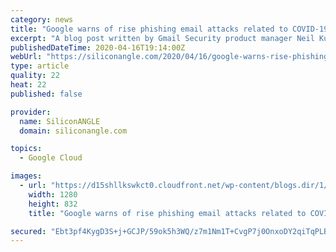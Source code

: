 ```yaml
---
category: news
title: "Google warns of rise phishing email attacks related to COVID-19"
excerpt: "A blog post written by Gmail Security product manager Neil Kumaran and G Suite and Google Cloud Platform security lead Sam Lugani highlighted a number of new tactics scammers are employing to try and trick workers into giving up confidential information, such as their user logins and password details. Many of the phishing emails try to take ..."
publishedDateTime: 2020-04-16T19:14:00Z
webUrl: "https://siliconangle.com/2020/04/16/google-warns-rise-phishing-email-attacks-related-covid-19/"
type: article
quality: 22
heat: 22
published: false

provider:
  name: SiliconANGLE
  domain: siliconangle.com

topics:
  - Google Cloud

images:
  - url: "https://d15shllkswkct0.cloudfront.net/wp-content/blogs.dir/1/files/2020/04/phishing-3390518_1280.jpg"
    width: 1280
    height: 832
    title: "Google warns of rise phishing email attacks related to COVID-19"

secured: "Ebt3pf4KygD3S+j+GCJP/59ok5h3WQ/z7m1Nm1T+CvgP7j0OnxoDY2qiTqPLBfP2h1I0mAj7kFug8wRkQ/R2RidFpy6MJaZwzO9CfxYQoYHKpPUIr/xUjz21BH2vFojIP8QwAS+8CCOmMEzbYxYFvOrCdGRLwan52fndot47pPJ+7q+QX4IboCB/awfzm4YnOEQ6EKpqFR4qA2s62JejxmzvGJ4z7wLBwlu4eTHuPMwjh2DfsyCfhdgO68CxScjaNuiIm+sa0Sc9Sruu5Oep1xHXzIQOvNunisNCEWfrOd3v2yCaVJSX8L12Xw/9s7xpvGMKlGn+9Bc8RkW5AHFce2XgnWu66mdMpS6lk3vsdkSfpeqdPIGDMX0cuX3rT992n62VIRVWDqsxlwVI4ozhFF5Knnanz37arx46ItTFMeF8x+bMASF+ZvKSiVwIlQDYDDINe7MSs/QCNeV0uBTAZiiIt6pcIvxxVnblMLR/Ut4=;49781F6SERuQfDcGwxreQQ=="
---
```



